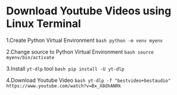 # Download Youtube Videos using Linux Terminal

  1.Create Python Virtual Environment
    ```bash
    python -m venv myenv
    ```

  2.Change source to Python Virtual Environment
    ```bash
    source myenv/bin/activate
    ```

  3.Install `yt-dlp` tool
    ```bash
    pip install -U yt-dlp
    ```

  4.Download Youtube Video
    ```bash
    yt-dlp -f "bestvideo+bestaudio" https://www.youtube.com/watch?v=Bx_X8dhANRk
    ```
